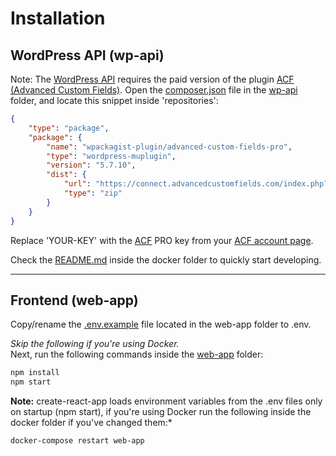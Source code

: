 # Installation
## WordPress API (wp-api)
Note: The [WordPress API](./wp-api/) requires the paid version 
of the plugin [ACF (Advanced Custom Fields)](https://www.advancedcustomfields.com/).
Open the [composer.json](./wp-api/composer.json) file in the [wp-api](./wp-api/) 
folder, and locate this snippet inside 'repositories':
```json
{
    "type": "package",
    "package": {
        "name": "wpackagist-plugin/advanced-custom-fields-pro",
        "type": "wordpress-muplugin",
        "version": "5.7.10",
        "dist": {
            "url": "https://connect.advancedcustomfields.com/index.php?v=5.7.10&p=pro&a=download&k=YOUR-KEY",
            "type": "zip"
        }
    }
}
```
Replace 'YOUR-KEY' with the [ACF](https://www.advancedcustomfields.com/) PRO 
key from your [ACF account page](https://www.advancedcustomfields.com/my-account/).

Check the [README.md](./docker/README.md) inside the docker folder to quickly 
start developing.
<hr>

## Frontend (web-app)
Copy/rename the [.env.example](./web-app/.env.example) file located in the 
web-app folder to .env.

*Skip the following if you're using Docker.*<br>
Next, run the following commands inside the [web-app](./web-app) folder:
```sh
npm install 
npm start
```

**Note:** create-react-app loads environment variables from the .env files only 
on startup (npm start), if you're using Docker run the following inside the 
docker folder if you've changed them:*
```sh
docker-compose restart web-app
```
